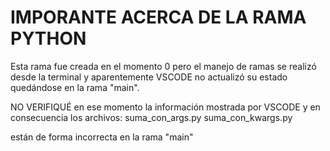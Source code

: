 # IMPORANTE ACERCA DE LA RAMA PYTHON

Esta rama fue creada en el momento 0 pero 
el manejo de ramas se realizó desde la terminal y
aparentemente VSCODE no actualizó su estado quedándose
en la rama "main".

NO VERIFIQUÉ en ese momento la información mostrada por VSCODE 
y en consecuencia los archivos:
  suma_con_args.py
  suma_con_kwargs.py

están de forma incorrecta en la rama "main"
